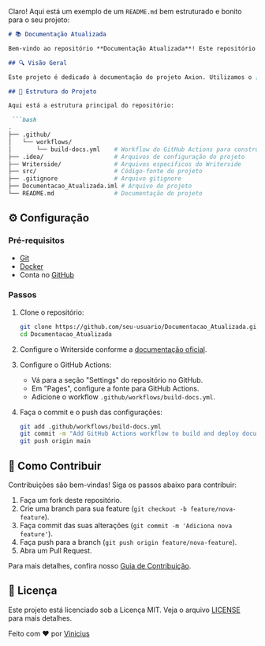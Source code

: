Claro! Aqui está um exemplo de um `README.md` bem estruturado e bonito para o seu projeto:

```markdown
# 📚 Documentação Atualizada

Bem-vindo ao repositório **Documentação Atualizada**! Este repositório contém a documentação do projeto Axion, gerada e publicada usando [Writerside](https://www.jetbrains.com/writerside/).

## 🔍 Visão Geral

Este projeto é dedicado à documentação do projeto Axion. Utilizamos o [Writerside](https://www.jetbrains.com/writerside/) para criar, manter e publicar nossa documentação, garantindo que ela esteja sempre atualizada e acessível.

## 📁 Estrutura do Projeto

Aqui está a estrutura principal do repositório:

 ```bash
.
├── .github/
│   └── workflows/
│       └── build-docs.yml    # Workflow do GitHub Actions para construir e publicar a documentação
├── .idea/                    # Arquivos de configuração do projeto
├── Writerside/               # Arquivos específicos do Writerside
├── src/                      # Código-fonte do projeto
├── .gitignore                # Arquivo gitignore
├── Documentacao_Atualizada.iml # Arquivo do projeto
└── README.md                 # Documentação do projeto
```

## ⚙️ Configuração

### Pré-requisitos

- [Git](https://git-scm.com/)
- [Docker](https://www.docker.com/)
- Conta no [GitHub](https://github.com/)

### Passos

1. Clone o repositório:
   ```bash
   git clone https://github.com/seu-usuario/Documentacao_Atualizada.git
   cd Documentacao_Atualizada
   ```

2. Configure o Writerside conforme a [documentação oficial](https://www.jetbrains.com/help/writerside/).

3. Configure o GitHub Actions:
   - Vá para a seção "Settings" do repositório no GitHub.
   - Em "Pages", configure a fonte para GitHub Actions.
   - Adicione o workflow `.github/workflows/build-docs.yml`.

4. Faça o commit e o push das configurações:
   ```bash
   git add .github/workflows/build-docs.yml
   git commit -m "Add GitHub Actions workflow to build and deploy documentation"
   git push origin main
   ```

## 🤝 Como Contribuir

Contribuições são bem-vindas! Siga os passos abaixo para contribuir:

1. Faça um fork deste repositório.
2. Crie uma branch para sua feature (`git checkout -b feature/nova-feature`).
3. Faça commit das suas alterações (`git commit -m 'Adiciona nova feature'`).
4. Faça push para a branch (`git push origin feature/nova-feature`).
5. Abra um Pull Request.

Para mais detalhes, confira nosso [Guia de Contribuição](CONTRIBUTING.md).

## 📜 Licença

Este projeto está licenciado sob a Licença MIT. Veja o arquivo [LICENSE](LICENSE) para mais detalhes.


Feito com ❤️ por [Vinicius ](https://github.com/seu-usuario)

